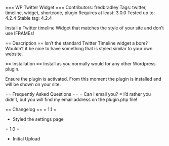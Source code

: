 === WP Twitter Widget ===
Contributors: fredbradley
Tags: twitter, timeline, widget, shortcode, plugin
Requires at least: 3.0.0
Tested up to: 4.2.4
Stable tag: 4.2.4

Install a Twitter timeline Widget that matches the style of your site and don’t use IFRAMEs!

== Description ==
Isn’t the standard Twitter Timeline widget a bore? Wouldn’t it be nice to have something that is styled similar to your own website. 


== Installation ==
Install as you normally would for any other Wordpress plugin. 

Ensure the plugin is activated. From this moment the plugin is installed and will be shown on your site. 

== Frequently Asked Questions == 
= Can I email you? =
I’d rather you didn’t, but you will find my email address on the plugin.php file!

== Changelog == 
= 1.1 = 
 * Styled the settings page
 
= 1.0 =
 * Initial Upload
